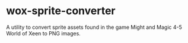 # wox-sprite-converter
A utility to convert sprite assets found in the game Might and Magic 4-5 World of Xeen to PNG images.